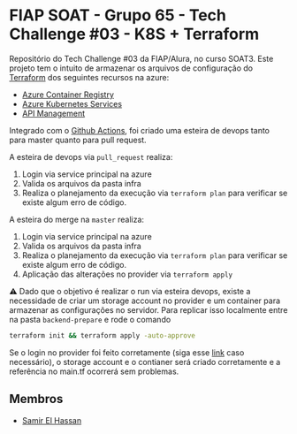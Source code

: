 # FIAP SOAT - Grupo 65 - Tech Challenge #03 - K8S + Terraform

Repositório do Tech Challenge #03 da FIAP/Alura, no curso SOAT3. Este projeto tem o intuito de armazenar os arquivos de configuração do [Terraform](https://www.terraform.io/) dos seguintes recursos na azure:
  - [Azure Container Registry](https://azure.microsoft.com/en-us/products/container-registry)
  - [Azure Kubernetes Services](https://azure.microsoft.com/pt-br/products/kubernetes-service)
  - [API Management](https://azure.microsoft.com/pt-br/products/api-management)

Integrado com o [Github Actions](https://docs.github.com/pt/actions), foi criado uma esteira de devops tanto para master quanto para pull request.

A esteira de devops via `pull_request` realiza:
1. Login via service principal na azure
2. Valida os arquivos da pasta infra
3. Realiza o planejamento da execução via `terraform plan` para verificar se existe algum erro de código.

A esteira do merge na `master` realiza:
1. Login via service principal na azure
2. Valida os arquivos da pasta infra
3. Realiza o planejamento da execução via `terraform plan` para verificar se existe algum erro de código.
4. Aplicação das alterações no provider via `terraform apply`

⚠️ Dado que o objetivo é realizar o run via esteira devops, existe a necessidade de criar um storage account no provider e um container para armazenar as configurações no servidor. Para replicar isso localmente entre na pasta `backend-prepare` e rode o comando
```bash
terraform init && terraform apply -auto-approve
```

Se o login no provider foi feito corretamente (siga esse [link](https://learn.microsoft.com/en-us/cli/azure/get-started-with-azure-cli) caso necessário), o storage account e o contianer será criado corretamente e a referência no main.tf ocorrerá sem problemas.


## Membros
- [Samir El Hassan](github.com/samirelhassann)
